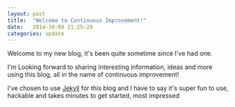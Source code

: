 ```yaml
---
layout: post
title:  "Welcome to Continuous Improvement!"
date:   2014-10-09 21:25:29
categories: update
---
```

Welcome to my new blog, it's been quite sometime since I've had one.

I'm Looking forward to sharing interesting information, ideas and more using this blog, all in the name of continuous improvement!

I've chosen to use [Jekyll](https://github.com/jekyll/jekyll) for this blog and I have to say it's super fun to use, hackable and takes minutes to get started, most impressed
